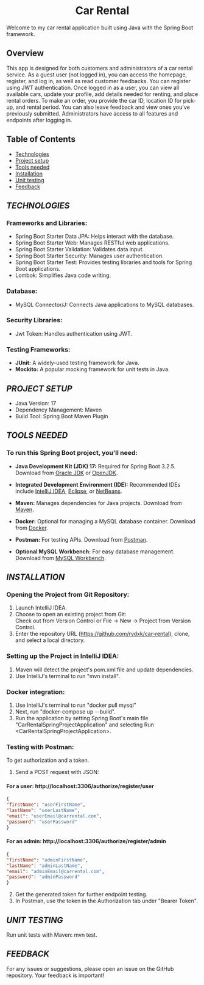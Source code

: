 <div align="center">

# Car Rental

</div>
Welcome to my car rental application built using Java with the Spring Boot framework.

## Overview
This app is designed for both customers and administrators of a car rental service.
As a guest user (not logged in), you can access the homepage, register, 
and log in, as well as read customer feedbacks.
You can register using JWT authentication. Once logged in as a user, 
you can view all available cars, update your profile,
add details needed for renting, and place rental orders.
To make an order, you provide the car ID, location ID for pick-up, and rental period.
You can also leave feedback and view ones you've previously submitted.
Administrators have access to all features and endpoints after logging in.

## Table of Contents
- [Technologies](#technologies)
- [Project setup](#project-setup)
- [Tools needed](#tools-needed)
- [Installation](#installation)
- [Unit testing](#unit-testing)
- [Feedback](#feedback)

## *TECHNOLOGIES*

### Frameworks and Libraries:
- Spring Boot Starter Data JPA: Helps interact with the database.
- Spring Boot Starter Web: Manages RESTful web applications. 
- Spring Boot Starter Validation: Validates data input.
- Spring Boot Starter Security: Manages user authentication.
- Spring Boot Starter Test: Provides testing libraries and tools for Spring Boot applications.
- Lombok: Simplifies Java code writing.

### Database:
- MySQL Connector/J: Connects Java applications to MySQL databases.

### Security Libraries:
- Jwt Token: Handles authentication using JWT.

### Testing Frameworks:
- **JUnit:** A widely-used testing framework for Java.
- **Mockito:** A popular mocking framework for unit tests in Java.

## *PROJECT SETUP*

- Java Version: 17
- Dependency Management: Maven
- Build Tool: Spring Boot Maven Plugin

## *TOOLS NEEDED*
### To run this Spring Boot project, you'll need:

- **Java Development Kit (JDK) 17:** Required for Spring Boot 3.2.5. Download from [Oracle JDK](https://www.oracle.com/java/technologies/javase-jdk17-downloads.html) or [OpenJDK](https://openjdk.java.net/).

- **Integrated Development Environment (IDE):** Recommended IDEs include [IntelliJ IDEA](https://www.jetbrains.com/idea/download/), [Eclipse](https://www.eclipse.org/downloads/), or [NetBeans](https://netbeans.apache.org/download/index.html).

- **Maven:** Manages dependencies for Java projects. Download from [Maven](https://maven.apache.org/download.cgi).

- **Docker:** Optional for managing a MySQL database container. Download from [Docker](https://www.docker.com/products/docker-desktop).

- **Postman:** For testing APIs. Download from [Postman](https://www.postman.com/downloads/).

- **Optional MySQL Workbench:** For easy database management. Download from [MySQL Workbench](https://dev.mysql.com/downloads/workbench/).

## *INSTALLATION*
### Opening the Project from Git Repository:

1. Launch IntelliJ IDEA.
2. Choose to open an existing project from Git:  
Check out from Version Control or File -> New -> Project from Version Control.
3. Enter the repository URL (https://github.com/rvdxk/car-rental), clone, and select a local directory.  

### Setting up the Project in IntelliJ IDEA:

1. Maven will detect the project's pom.xml file and update dependencies.
2. Use IntelliJ's terminal to run "mvn install".

### Docker integration:
1. Use IntelliJ's terminal to run "docker pull mysql" 
2. Next, run "docker-compose up --build".
3. Run the application by setting Spring Boot's main file "CarRentalSpringProjectApplication" and selecting Run &lt;CarRentalSpringProjectApplication&gt;.

### Testing with Postman:

To get authorization and a token.

1. Send a POST request with JSON:

#### For a user: http://localhost:3306/authorize/register/user

```json
{
"firstName": "userFirstName",
"lastName": "userLastName",
"email": "userEmail@carrental.com",
"password": "userPassword"
}
```

#### For an admin: http://localhost:3306/authorize/register/admin

```json
{
"firstName": "adminFirstName",
"lastName": "adminLastName",
"email": "adminEmail@carrental.com",
"password": "adminPassword"
}
````
2. Get the generated token for further endpoint testing. 
3. In Postman, use the token in the Authorization tab under "Bearer Token".
## *UNIT TESTING*
Run unit tests with Maven: mvn test.
## *FEEDBACK*
For any issues or suggestions, please open an issue on the GitHub repository. Your feedback is important!

